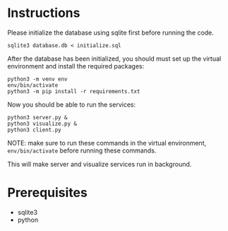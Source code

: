 # Instructions

Please initialize the database using sqlite first before running the code.

    sqlite3 database.db < initialize.sql

After the database has been initialized, you should must set up the virtual environment and install the required packages:

    python3 -m venv env
    env/bin/activate
    python3 -m pip install -r requirements.txt
    
Now you should be able to run the services:

    python3 server.py &
    python3 visualize.py &
    python3 client.py

NOTE: make sure to run these commands in the virtual environment, `env/bin/activate` before running these commands.

This will make server and visualize services run in background. 

# Prerequisites
 - sqlite3
 - python